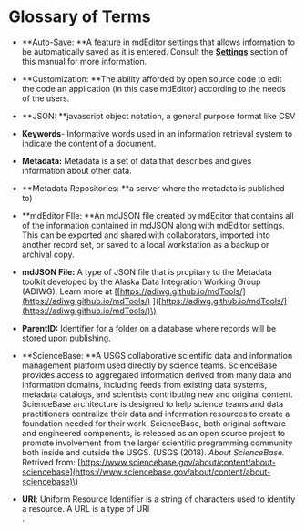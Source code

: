 # Glossary of Terms

* **Auto-Save: **A feature in mdEditor settings that allows information to be automatically saved as it is entered. Consult the [**Settings**](/settings.md) section of this manual for more information.

* **Customization: **The ability afforded by open source code to edit the code an application \(in this case mdEditor\) according to the needs of the users.

* **JSON: **javascript object notation, a general purpose format like CSV

* **Keywords**- Informative words used in an information retrieval system to indicate the content of a document.

* **Metadata:** Metadata is a set of data that describes and gives information about other data.

* **Metadata Repositories: **a server where the metadata is published to\)

* **mdEditor FIle: **An mdJSON file created by mdEditor that contains all of the information contained in mdJSON along with mdEditor settings. This can be exported and shared with collaborators,  imported into another record set, or saved to a local workstation as a backup or archival copy.

* **mdJSON File:** A type of JSON file that is propitary to the Metadata toolkit developed by the Alaska Data Integration Working Group  \(ADIWG\). Learn more at \[[https://adiwg.github.io/mdTools/](https://adiwg.github.io/mdTools/)
  \]\([https://adiwg.github.io/mdTools/](https://adiwg.github.io/mdTools/)\)
* **ParentID:** Identifier for a folder on a database where records will be stored upon publishing.

* **ScienceBase: **A USGS collaborative scientific data and information management platform used directly by science teams. ScienceBase provides access to aggregated information derived from many data and information domains, including feeds from existing data systems, metadata catalogs, and scientists contributing new and original content. ScienceBase architecture is designed to help science teams and data practitioners centralize their data and information resources to create a foundation needed for their work. ScienceBase, both original software and engineered components, is released as an open source project to promote involvement from the larger scientific programming community both inside and outside the USGS. \(USGS \(2018\). _About ScienceBase._ Retrived from: [https://www.sciencebase.gov/about/content/about-sciencebase](https://www.sciencebase.gov/about/content/about-sciencebase)\)

* **URI**:  Uniform Resource Identifier is a string of characters used to identify a resource. A URL is a type of URI  
  .



